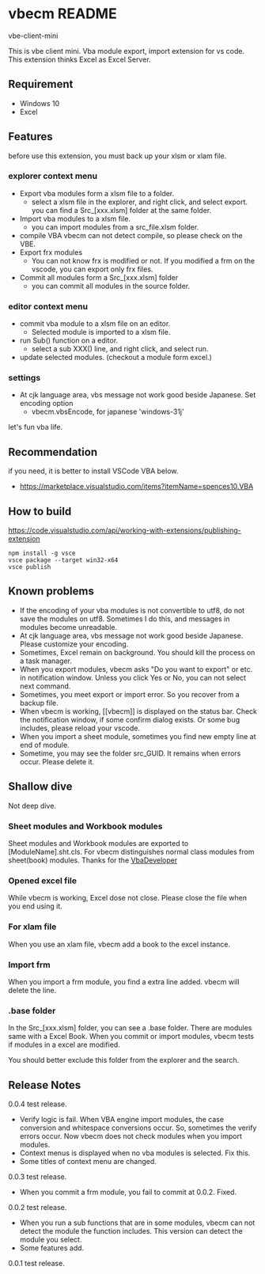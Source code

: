 # vbecm README

vbe-client-mini

This is vbe client mini.
Vba module export, import extension for vs code.
This extension thinks Excel as Excel Server.

## Requirement

* Windows 10
* Excel


## Features

before use this extension, you must back up your xlsm or xlam file.

### explorer context menu

* Export vba modules form a xlsm file to a folder.
  * select a xlsm file in the explorer, and right click, and select export.
  you can find a Src_[xxx.xlsm] folder at the same folder.
* Import vba modules to a xlsm file.
  * you can import modules from a src_file.xlsm folder.
* compile VBA
  vbecm can not detect compile, so please check on the VBE.
* Export frx modules
  * You can not know frx is modified or not.  If you modified a frm on the vscode,
    you can export only frx files.
* Commit all modules form a Src_[xxx.xlsm] folder
  * you can commit all modules in the source folder.

### editor context menu

* commit vba module to a xlsm file on an editor.
  * Selected module is imported to a xlsm file.
* run Sub() function on a editor.
  * select a sub XXX() line, and right click, and select run.
* update selected modules. (checkout a module form excel.)

### settings

* At cjk language area, vbs message not work good beside Japanese. Set encoding option
  * vbecm.vbsEncode, for japanese 'windows-31j'

let's fun vba life.


## Recommendation

if you need, it is better to install VSCode VBA below.
* https://marketplace.visualstudio.com/items?itemName=spences10.VBA


## How to build

https://code.visualstudio.com/api/working-with-extensions/publishing-extension

```
npm install -g vsce
vsce package --target win32-x64
vsce publish
```

## Known problems

* If the encoding of your vba modules is not convertible to utf8, do not save the modules on utf8.
  Sometimes I do this, and messages in modules become unreadable.
* At cjk language area, vbs message not work good beside Japanese. Please customize your encoding.
* Sometimes, Excel remain on background. You should kill the process on a task manager.
* When you export modules, vbecm asks "Do you want to export" or etc. in notification window.
  Unless you click Yes or No, you can not select next command.
* Sometimes, you meet export or import error. So you recover from a backup file.
* When vbecm is working, [[vbecm]] is displayed on the status bar. Check the notification window, if some confirm dialog exists. Or some bug includes, please reload your vscode.
* When you import a sheet module, sometimes you find new empty line at end of module.
* Sometime, you may see the folder src_GUID. It remains when errors occur. Please delete it.

## Shallow dive

Not deep dive.

### Sheet modules and Workbook modules

Sheet modules and Workbook modules are exported to [ModuleName].sht.cls.
For vbecm distinguishes normal class modules from sheet(book) modules.
Thanks for the [VbaDeveloper](https://github.com/hilkoc/vbaDeveloper "VbaDeveloper")


### Opened excel file

While vbecm is working, Excel dose not close. Please close the file when you end using it.

### For xlam file

When you use an xlam file, vbecm add a book to the excel instance.

### Import frm

When you import a frm module, you find a extra line added.
vbecm will delete the line.

### .base folder

In the Src_[xxx.xlsm] folder, you can see a .base folder. There are modules same with a Excel Book.
When you commit or import modules, vbecm tests if modules in a excel are modified.

You should better exclude this folder from the explorer and the search.


## Release Notes

0.0.4 test release.

* Verify logic is fail. When VBA engine import modules, the case conversion and whitespace conversions occur.
  So, sometimes the verify errors occur. Now vbecm does not check modules when you import modules.
* Context menus is displayed when no vba modules is selected. Fix this.
* Some titles of context menu are changed.

0.0.3 test release.

* When you commit a frm module, you fail to commit at 0.0.2. Fixed.

0.0.2 test release.

* When you run a sub functions that are in some modules, vbecm can not detect the module the function includes.
  This version can detect the module you select.
* Some features add.

0.0.1 test release.


